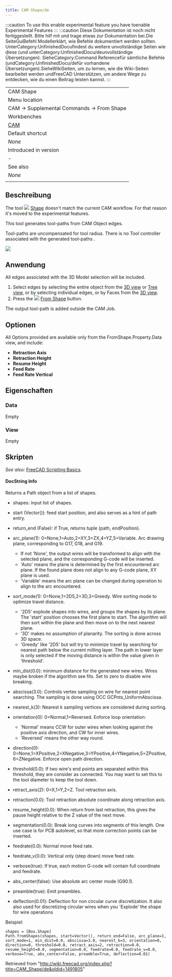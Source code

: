 ```yaml
---
title: CAM Shape/de
---
```

:::caution
To use this enable experimental feature you have toenable Experimental Features
:::
:::caution
Diese Dokumentation ist noch nicht fertiggestellt. Bitte hilf mit und trage etwas zur Dokumentation bei.Die SeiteGuiBefehl Modellerklärt, wie Befehle dokumentiert werden sollten. UnterCategory:UnfinishedDocufindest du weitere unvollständige Seiten wie diese (und unterCategory:UnfinishedDocu/deunvollständige Übersetzungen). SieheCategory:Command Referencefür sämtliche Befehle (undCategory:UnfinishedDocu/defür vorhandene Übersetzungen).SieheWikiSeiten, um zu lernen, wie die Wiki-Seiten bearbeitet werden undFreeCAD Unterstützen, um andere Wege zu entdecken, wie du einen Beitrag leisten kannst.
:::

|  |
| --- |
| CAM Shape |
| Menu location |
| CAM → Supplemental Commands → From Shape |
| Workbenches |
| [CAM](/CAM_Workbench "CAM Workbench") |
| Default shortcut |
| *None* |
| Introduced in version |
| - |
| See also |
| *None* |
|  |

## Beschreibung

The tool ![](/images/CAM_Shape.svg) [Shape](/CAM_Shape "CAM Shape") doesn't match the current CAM workflow. For that reason it's moved to the experimental features.

This tool generates tool-paths from CAM Object edges.

Tool-paths are uncompensated for tool radius. There is no Tool controller associated with the generated tool-paths .

![](/images/FromShape_image_0.png)

## Anwendung

All edges associated with the 3D Model selection will be included.

1. Select edges by selecting the entire object from the [3D view](/3D_view "3D view") or [Tree view](/Tree_view "Tree view"), or by selecting individual edges, or by Faces from the [3D view](/3D_view "3D view").
2. Press the ![](/images/CAM_Shape.svg) [From Shape](/CAM_Shape "CAM Shape") button.

The output tool-path is added outside the CAM Job.

## Optionen

All Options provided are available only from the FromShape.Property.Data view, and include:

* **Retraction Axis**
* **Retraction Height**
* **Resume Height**
* **Feed Rate**
* **Feed Rate Vertical**

## Eigenschaften

### Data

Empty

### View

Empty

## Skripten

*See also:* [FreeCAD Scripting Basics](/FreeCAD_Scripting_Basics "FreeCAD Scripting Basics").

#### DocString Info

Returns a Path object from a list of shapes.

* shapes: input list of shapes.

* start (Vector()): feed start position, and also serves as a hint of path entry.

* return\_end (False): if True, returns tuple (path, endPosition).

* arc\_plane(1): 0=None,1=Auto,2=XY,3=ZX,4=YZ,5=Variable. Arc drawing plane, corresponding to G17, G18, and G19.
  + If not 'None', the output wires will be transformed to align with the selected plane, and the corresponding G-code will be inserted.
  + 'Auto' means the plane is determined by the first encountered arc plane. If the found plane does not align to any G-code plane, XY plane is used.
  + 'Variable' means the arc plane can be changed during operation to align to the arc encountered.

* sort\_mode(1): 0=None,1=2D5,2=3D,3=Greedy. Wire sorting mode to optimize travel distance.
  + '2D5' explode shapes into wires, and groups the shapes by its plane. The 'start' position chooses the first plane to start. The algorithm will then sort within the plane and then move on to the next nearest plane.
  + '3D' makes no assumption of planarity. The sorting is done across 3D space.
  + 'Greedy' like '2D5' but will try to minimize travel by searching for nearest path below the current milling layer. The path in lower layer is only selected if the moving distance is within the value given in 'threshold'.

* min\_dist(0.0): minimum distance for the generated new wires. Wires maybe broken if the algorithm see fits. Set to zero to disable wire breaking.

* abscissa(3.0): Controls vertex sampling on wire for nearest point searching. The sampling is done using OCC GCPnts\_UniformAbscissa.

* nearest\_k(3): Nearest k sampling vertices are considered during sorting.

* orientation(0): 0=Normal,1=Reversed. Enforce loop orientation:
  + 'Normal' means CCW for outer wires when looking against the positive axis direction, and CW for inner wires.
  + 'Reversed' means the other way round.

* direction(0): 0=None,1=XPositive,2=XNegative,3=YPositive,4=YNegative,5=ZPositive,6=ZNegative. Enforce open path direction.

* threshold(0.0): If two wire's end points are separated within this threshold, they are consider as connected. You may want to set this to the tool diameter to keep the tool down.

* retract\_axis(2): 0=X,1=Y,2=Z. Tool retraction axis.

* retraction(0.0): Tool retraction absolute coordinate along retraction axis.

* resume\_height(0.0): When return from last retraction, this gives the pause height relative to the Z value of the next move.

* segmentation(0.0): Break long curves into segments of this length. One use case is for PCB autolevel, so that more correction points can be inserted.

* feedrate(0.0): Normal move feed rate.

* feedrate\_v(0.0): Vertical only (step down) move feed rate.

* verbose(true): If true, each motion G-code will contain full coordinate and feedrate.

* abs\_center(false): Use absolute arc center mode (G90.1).

* preamble(true): Emit preambles.

* deflection(0.01): Deflection for non circular curve discretization. It also also used for discretizing circular wires when you 'Explode' the shape for wire operations

Beispiel:

```
shapes = [Box.Shape]
Path.fromShapes(shapes, start=Vector(), return_end=False, arc_plane=1, sort_mode=1, min_dist=0.0, abscissa=3.0, nearest_k=3, orientation=0, direction=0, threshold=0.0, retract_axis=2, retraction=0.0, resume_height=0.0, segmentation=0.0, feedrate=0.0, feedrate_v=0.0, verbose=True, abs_center=False, preamble=True, deflection=0.01)

```

Retrieved from "<http://wiki.freecad.org/index.php?title=CAM_Shape/de&oldid=1491805>"